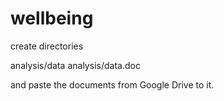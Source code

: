 # wellbeing

create directories 

analysis/data
analysis/data.doc 

and paste the documents from Google Drive to it. 